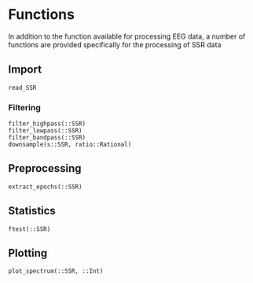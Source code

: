 # Functions

In addition to the function available for processing EEG data,
a number of functions are provided specifically for the processing of SSR data


## Import

```@docs
read_SSR
```

### Filtering

```@docs
filter_highpass(::SSR)
filter_lowpass(::SSR)
filter_bandpass(::SSR)
downsample(s::SSR, ratio::Rational)
```

## Preprocessing

```@docs
extract_epochs(::SSR)
```

## Statistics

```@docs
ftest(::SSR)
```

## Plotting

```@docs
plot_spectrum(::SSR, ::Int)
```
